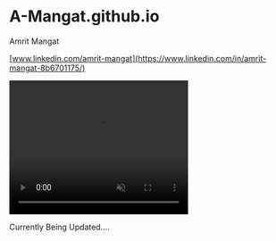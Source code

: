 # A-Mangat.github.io
Amrit Mangat

[www.linkedin.com/amrit-mangat](https://www.linkedin.com/in/amrit-mangat-8b6701175/)

<video width="320" height="240" controls loop = "" muted = "" autoplay = "">
  <source src = "https://github.com/A-Mangat/A-Mangat.github.io/raw/refs/heads/update/Intruder_Alert_Video.mov">
</video>


Currently Being Updated....

